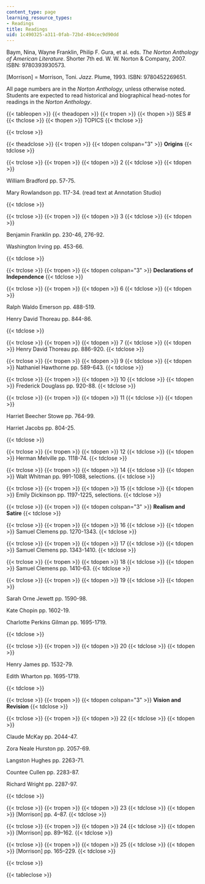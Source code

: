 ```yaml
---
content_type: page
learning_resource_types:
- Readings
title: Readings
uid: 1c490325-a311-0fab-72bd-494cec9d90dd
---
```


Baym, Nina, Wayne Franklin, Philip F. Gura, et al. eds. _The Norton Anthology of American Literature_. Shorter 7th ed. W. W. Norton & Company, 2007. ISBN: 9780393930573.

\[Morrison\] = Morrison, Toni. _Jazz_. Plume, 1993. ISBN: 9780452269651.

All page numbers are in the _Norton Anthology_, unless otherwise noted. Students are expected to read historical and biographical head-notes for readings in the _Norton Anthology_.

{{< tableopen >}}
{{< theadopen >}}
{{< tropen >}}
{{< thopen >}}
SES #
{{< thclose >}}
{{< thopen >}}
TOPICS
{{< thclose >}}

{{< trclose >}}

{{< theadclose >}}
{{< tropen >}}
{{< tdopen colspan="3" >}}
**Origins**
{{< tdclose >}}

{{< trclose >}}
{{< tropen >}}
{{< tdopen >}}
2
{{< tdclose >}}
{{< tdopen >}}


William Bradford pp. 57-75.

Mary Rowlandson pp. 117-34. (read text at Annotation Studio)


{{< tdclose >}}

{{< trclose >}}
{{< tropen >}}
{{< tdopen >}}
3
{{< tdclose >}}
{{< tdopen >}}


Benjamin Franklin pp. 230-46, 276-92.

Washington Irving pp. 453-66.


{{< tdclose >}}

{{< trclose >}}
{{< tropen >}}
{{< tdopen colspan="3" >}}
**Declarations of Independence**
{{< tdclose >}}

{{< trclose >}}
{{< tropen >}}
{{< tdopen >}}
6
{{< tdclose >}}
{{< tdopen >}}


Ralph Waldo Emerson pp. 488-519.

Henry David Thoreau pp. 844-86.


{{< tdclose >}}

{{< trclose >}}
{{< tropen >}}
{{< tdopen >}}
7
{{< tdclose >}}
{{< tdopen >}}
Henry David Thoreau pp. 886-920.
{{< tdclose >}}

{{< trclose >}}
{{< tropen >}}
{{< tdopen >}}
9
{{< tdclose >}}
{{< tdopen >}}
Nathaniel Hawthorne pp. 589-643.
{{< tdclose >}}

{{< trclose >}}
{{< tropen >}}
{{< tdopen >}}
10
{{< tdclose >}}
{{< tdopen >}}
Frederick Douglass pp. 920-88.
{{< tdclose >}}

{{< trclose >}}
{{< tropen >}}
{{< tdopen >}}
11
{{< tdclose >}}
{{< tdopen >}}


Harriet Beecher Stowe pp. 764-99.

Harriet Jacobs pp. 804-25.


{{< tdclose >}}

{{< trclose >}}
{{< tropen >}}
{{< tdopen >}}
12
{{< tdclose >}}
{{< tdopen >}}
Herman Melville pp. 1118-74.
{{< tdclose >}}

{{< trclose >}}
{{< tropen >}}
{{< tdopen >}}
14
{{< tdclose >}}
{{< tdopen >}}
Walt Whitman pp. 991-1088, selections.
{{< tdclose >}}

{{< trclose >}}
{{< tropen >}}
{{< tdopen >}}
15
{{< tdclose >}}
{{< tdopen >}}
Emily Dickinson pp. 1197-1225, selections.
{{< tdclose >}}

{{< trclose >}}
{{< tropen >}}
{{< tdopen colspan="3" >}}
**Realism and Satire**
{{< tdclose >}}

{{< trclose >}}
{{< tropen >}}
{{< tdopen >}}
16
{{< tdclose >}}
{{< tdopen >}}
Samuel Clemens pp. 1270-1343.
{{< tdclose >}}

{{< trclose >}}
{{< tropen >}}
{{< tdopen >}}
17
{{< tdclose >}}
{{< tdopen >}}
Samuel Clemens pp. 1343-1410.
{{< tdclose >}}

{{< trclose >}}
{{< tropen >}}
{{< tdopen >}}
18
{{< tdclose >}}
{{< tdopen >}}
Samuel Clemens pp. 1410-63.
{{< tdclose >}}

{{< trclose >}}
{{< tropen >}}
{{< tdopen >}}
19
{{< tdclose >}}
{{< tdopen >}}


Sarah Orne Jewett pp. 1590-98.

Kate Chopin pp. 1602-19.

Charlotte Perkins Gilman pp. 1695-1719.


{{< tdclose >}}

{{< trclose >}}
{{< tropen >}}
{{< tdopen >}}
20
{{< tdclose >}}
{{< tdopen >}}


Henry James pp. 1532-79.

Edith Wharton pp. 1695-1719.


{{< tdclose >}}

{{< trclose >}}
{{< tropen >}}
{{< tdopen colspan="3" >}}
**Vision and Revision**
{{< tdclose >}}

{{< trclose >}}
{{< tropen >}}
{{< tdopen >}}
22
{{< tdclose >}}
{{< tdopen >}}


Claude McKay pp. 2044-47.

Zora Neale Hurston pp. 2057-69.

Langston Hughes pp. 2263-71.

Countee Cullen pp. 2283-87.

Richard Wright pp. 2287-97.


{{< tdclose >}}

{{< trclose >}}
{{< tropen >}}
{{< tdopen >}}
23
{{< tdclose >}}
{{< tdopen >}}
\[Morrison\] pp. 4–87.
{{< tdclose >}}

{{< trclose >}}
{{< tropen >}}
{{< tdopen >}}
24
{{< tdclose >}}
{{< tdopen >}}
\[Morrison\] pp. 89–162.
{{< tdclose >}}

{{< trclose >}}
{{< tropen >}}
{{< tdopen >}}
25
{{< tdclose >}}
{{< tdopen >}}
\[Morrison\] pp. 165–229.
{{< tdclose >}}

{{< trclose >}}

{{< tableclose >}}